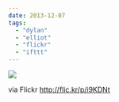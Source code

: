 ```yaml
---
date: 2013-12-07
tags: 
  - "dylan"
  - "elliot"
  - "flickr"
  - "ifttt"
---
```


![](http://farm4.staticflickr.com/3764/11257114003_04a32f2e21_b.jpg)  

  
  
via Flickr http://flic.kr/p/i9KDNt
